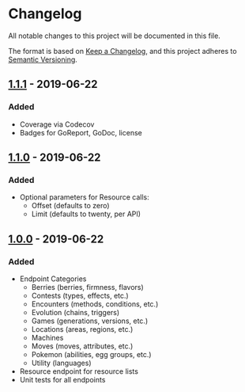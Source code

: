 # Changelog
All notable changes to this project will be documented in this file.

The format is based on [Keep a Changelog](https://keepachangelog.com/en/1.0.0/),
and this project adheres to [Semantic Versioning](https://semver.org/spec/v2.0.0.html).

## [1.1.1] - 2019-06-22
### Added
- Coverage via Codecov
- Badges for GoReport, GoDoc, license

## [1.1.0] - 2019-06-22
### Added
- Optional parameters for Resource calls:
  - Offset (defaults to zero)
  - Limit (defaults to twenty, per API)

## [1.0.0] - 2019-06-22
### Added
- Endpoint Categories
  - Berries (berries, firmness, flavors)
  - Contests (types, effects, etc.)
  - Encounters (methods, conditions, etc.)
  - Evolution (chains, triggers)
  - Games (generations, versions, etc.)
  - Locations (areas, regions, etc.)
  - Machines
  - Moves (moves, attributes, etc.)
  - Pokemon (abilities, egg groups, etc.)
  - Utility (languages)
- Resource endpoint for resource lists
- Unit tests for all endpoints

[Unreleased]: https://github.com/mtslzr/pokeapi-go/compare/v1.1.1...HEAD
[1.1.1]: https://github.com/mtslzr/pokeapi-go/compare/v1.1.0...v1.1.1
[1.1.0]: https://github.com/mtslzr/pokeapi-go/compare/v1.0.0...v1.1.0
[1.0.0]: https://github.com/mtslzr/pokeapi-go/releases/tag/v1.0.0